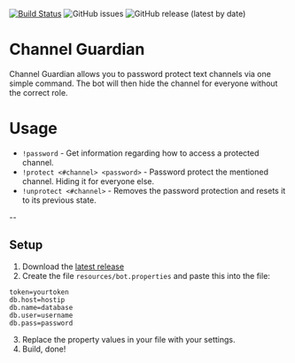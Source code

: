 [![Build Status](https://travis-ci.org/condolent/channel-guardian.svg?branch=master)](https://travis-ci.org/condolent/channel-guardian) ![GitHub issues](https://img.shields.io/github/issues/condolent/channel-guardian) ![GitHub release (latest by date)](https://img.shields.io/github/v/release/condolent/channel-guardian)
# Channel Guardian
Channel Guardian allows you to password protect text channels via one simple command. The bot will then hide the channel for everyone without the correct role.

# Usage
* `!password` - Get information regarding how to access a protected channel.
* `!protect <#channel> <password>` - Password protect the mentioned channel. Hiding it for everyone else.
* `!unprotect <#channel>` - Removes the password protection and resets it to its previous state.

--

## Setup
1. Download the [latest release](https://github.com/condolent/channel-guardian/releases/latest)
2. Create the file `resources/bot.properties` and paste this into the file:
```properties
token=yourtoken
db.host=hostip
db.name=database
db.user=username
db.pass=password
```
3. Replace the property values in your file with your settings.
4. Build, done!